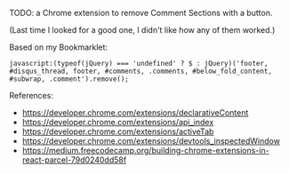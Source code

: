TODO: a Chrome extension to remove Comment Sections with a button.

(Last time I looked for a good one, I didn't like how any of them worked.)

Based on my Bookmarklet:

```
javascript:(typeof(jQuery) === 'undefined' ? $ : jQuery)('footer, #disqus_thread, footer, #comments, .comments, #below_fold_content, #subwrap, .comment').remove();
```

References:
* https://developer.chrome.com/extensions/declarativeContent
* https://developer.chrome.com/extensions/api_index
* https://developer.chrome.com/extensions/activeTab
* https://developer.chrome.com/extensions/devtools_inspectedWindow
* https://medium.freecodecamp.org/building-chrome-extensions-in-react-parcel-79d0240dd58f
